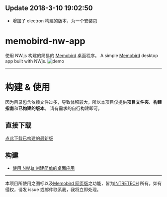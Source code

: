 ## Update 2018-3-10 19:02:50
- 增加了 electron 构建的版本，为一个安装包
# memobird-nw-app
使用 NW.js 构建的简易的 [Memobird](https://www.memobird.shop/) 桌面程序。
A simple [Memobird](https://www.memobird.shop/) desktop app built with NWjs.
![demo](https://memobird.rosuh.me/demo.png)
- - - - - 
# 构建 & 使用

因为目录包含依赖文件过多，导致体积较大，所以本项目仅提供**项目文件夹**、**构建指南**和**已构建的版本**。
请有需求的自行构建即可。

## 直接下载
[点此下载已构建的最新版](https://github.com/rosuH/memobird-nw-app/releases/download/v1.0.0/Memobird.7z)

## 构建

- [使用 NW.js 创建简单的桌面应用](https://blog.rosuh.me/2018/03/Use-NW-to-build-a-web-app/)

- - - - -
本项目所使用之图标以及[Memobird 网页版](http://w.memobird.cn/cn/w/login.aspx)之功能，皆为[INTRETECH](http://www.intretech.com/) 所有。如有侵权，请发 issue 或邮件联系我，我将立即处理。

